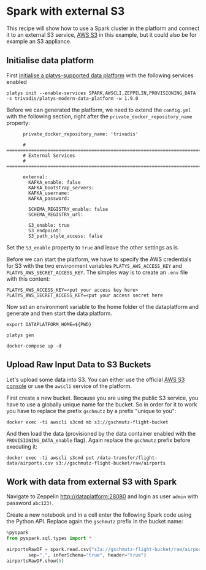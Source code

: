 # Spark with external S3

This recipe will show how to use a Spark cluster in the platform and connect it to an external S3 service, [AWS S3](https://aws.amazon.com/s3/) in this example, but it could also be for example an S3 appliance. 

## Initialise data platform

First [initialise a platys-supported data platform](../documentation/getting-started.md) with the following services enabled

```
platys init --enable-services SPARK,AWSCLI,ZEPPELIN,PROVISIONING_DATA -s trivadis/platys-modern-data-platform -w 1.9.0
```

Before we can generated the platform, we need to extend the `config.yml` with the following section, right after the `private_docker_repository_name` property:

```
      private_docker_repository_name: 'trivadis'
      
      # ========================================================================
      # External Services
      # ========================================================================

      external:
        KAFKA_enable: false 
        KAFKA_bootstrap_servers: 
        KAFKA_username:
        KAFKA_password:

        SCHEMA_REGISTRY_enable: false
        SCHEMA_REGISTRY_url:

        S3_enable: true
        S3_endpoint: 
        S3_path_style_access: false
```

Set the `S3_enable` property to `true` and leave the other settings as is.

Before we can start the platform, we have to specify the AWS credentials for S3 with the two environment variables `PLATYS_AWS_ACCESS_KEY` and `PLATYS_AWS_SECRET_ACCESS_KEY`. The simples way is to create an `.env` file with this content:

```
PLATYS_AWS_ACCESS_KEY=<put your access key here>
PLATYS_AWS_SECRET_ACCESS_KEY=<put your access secret here
```

Now set an environment variable to the home folder of the dataplatform and generate and then start the data platform. 

```
export DATAPLATFORM_HOME=${PWD}

platys gen

docker-compose up -d
```

## Upload Raw Input Data to S3 Buckets

Let's upload some data into S3. You can either use the official [AWS S3 console](https://s3.console.aws.amazon.com/s3) or use the `awscli` service of the platform. 

First create a new bucket. Because you are using the public S3 service, you have to use a globally unique name for the bucket. So in order for it to work you have to replace the prefix `gschmutz` by a prefix "unique to you":

```
docker exec -ti awscli s3cmd mb s3://gschmutz-flight-bucket
```

And then load the data (provisioned by the data container enabled with the `PROVISIONING_DATA_enable` flag). Again replace the `gschmutz` prefix before executing it:

```
docker exec -ti awscli s3cmd put /data-transfer/flight-data/airports.csv s3://gschmutz-flight-bucket/raw/airports
```

## Work with data from external S3 with Spark

Navigate to Zeppelin <http://dataplatform:28080> and login as user `admin` with password `abc123!`.

Create a new notebook and in a cell enter the following Spark code using the Python API. Replace again the `gschmutz` prefix in the bucket name:

```python
%pyspark
from pyspark.sql.types import *

airportsRawDF = spark.read.csv("s3a://gschmutz-flight-bucket/raw/airports", 
    	sep=",", inferSchema="true", header="true")
airportsRawDF.show(5)
```


